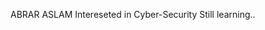 ABRAR ASLAM 
Intereseted in Cyber-Security
Still learning..
<!---
truly-human/truly-human is a ✨ special ✨ repository because its `README.md` (this file) appears on your GitHub profile.
You can click the Preview link to take a look at your changes.
--->
